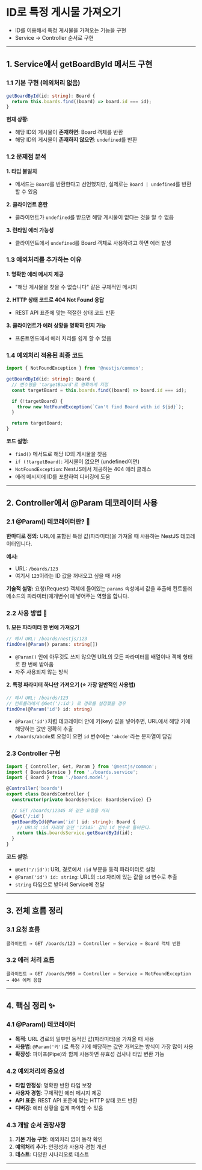 # ID로 특정 게시물 가져오기

- ID를 이용해서 특정 게시물을 가져오는 기능을 구현
- Service → Controller 순서로 구현

---

## 1. Service에서 getBoardById 메서드 구현

### 1.1 기본 구현 (예외처리 없음)

```ts
getBoardById(id: string): Board {
  return this.boards.find((board) => board.id === id);
}
```

**현재 상황:**

- 해당 ID의 게시물이 **존재하면**: Board 객체를 반환
- 해당 ID의 게시물이 **존재하지 않으면**: `undefined`를 반환

### 1.2 문제점 분석

**1. 타입 불일치**

- 메서드는 `Board`를 반환한다고 선언했지만, 실제로는 `Board | undefined`를 반환할 수 있음

**2. 클라이언트 혼란**

- 클라이언트가 `undefined`를 받으면 해당 게시물이 없다는 것을 알 수 없음

**3. 런타임 에러 가능성**

- 클라이언트에서 `undefined`를 Board 객체로 사용하려고 하면 에러 발생

### 1.3 예외처리를 추가하는 이유

**1. 명확한 에러 메시지 제공**

- "해당 게시물을 찾을 수 없습니다" 같은 구체적인 메시지

**2. HTTP 상태 코드로 404 Not Found 응답**

- REST API 표준에 맞는 적절한 상태 코드 반환

**3. 클라이언트가 에러 상황을 명확히 인지 가능**

- 프론트엔드에서 에러 처리를 쉽게 할 수 있음

### 1.4 예외처리 적용된 최종 코드

```ts
import { NotFoundException } from '@nestjs/common';

getBoardById(id: string): Board {
  // 변수명을 'targetBoard'로 명확하게 지정
  const targetBoard = this.boards.find((board) => board.id === id);

  if (!targetBoard) {
    throw new NotFoundException(`Can't find Board with id ${id}`);
  }

  return targetBoard;
}
```

**코드 설명:**

- `find()` 메서드로 해당 ID의 게시물을 찾음
- `if (!targetBoard)`: 게시물이 없으면 (undefined이면)
- `NotFoundException`: NestJS에서 제공하는 404 에러 클래스
- 에러 메시지에 ID를 포함하여 디버깅에 도움

---

## 2. Controller에서 @Param 데코레이터 사용

### 2.1 @Param() 데코레이터란? 🎯

**한마디로 정의:**
URL에 포함된 특정 값(파라미터)을 가져올 때 사용하는 NestJS 데코레이터입니다.

**예시:**

- URL: `/boards/123`
- 여기서 `123`이라는 ID 값을 꺼내오고 싶을 때 사용

**기술적 설명:**
요청(Request) 객체에 들어있는 `params` 속성에서 값을 추출해 컨트롤러 메소드의 파라미터(매개변수)에 넣어주는 역할을 합니다.

### 2.2 사용 방법 📝

**1. 모든 파라미터 한 번에 가져오기**

```ts
// 예시 URL: /boards/nestjs/123
findOne(@Param() params: string[])
```

- `@Param()` 안에 아무것도 쓰지 않으면 URL의 모든 파라미터를 배열이나 객체 형태로 한 번에 받아옴
- 자주 사용되지 않는 방식

**2. 특정 파라미터 하나만 가져오기 (⭐ 가장 일반적인 사용법)**

```ts
// 예시 URL: /boards/123
// 컨트롤러에서 @Get('/:id') 로 경로를 설정했을 경우
findOne(@Param('id') id: string)
```

- `@Param('id')`처럼 데코레이터 안에 키(key) 값을 넣어주면, URL에서 해당 키에 해당하는 값만 정확히 추출
- `/boards/abcde`로 요청이 오면 `id` 변수에는 `'abcde'`라는 문자열이 담김

### 2.3 Controller 구현

```ts
import { Controller, Get, Param } from '@nestjs/common';
import { BoardsService } from './boards.service';
import { Board } from './board.model';

@Controller('boards')
export class BoardsController {
  constructor(private boardsService: BoardsService) {}

  // GET /boards/12345 와 같은 요청을 처리
  @Get('/:id')
  getBoardById(@Param('id') id: string): Board {
    // URL의 :id 자리에 있던 '12345' 값이 id 변수로 들어온다.
    return this.boardsService.getBoardById(id);
  }
}
```

**코드 설명:**

- `@Get('/:id')`: URL 경로에서 `:id` 부분을 동적 파라미터로 설정
- `@Param('id') id: string`: URL의 `:id` 자리에 있는 값을 `id` 변수로 추출
- `string` 타입으로 받아서 Service에 전달

---

## 3. 전체 흐름 정리

### 3.1 요청 흐름

```
클라이언트 → GET /boards/123 → Controller → Service → Board 객체 반환
```

### 3.2 에러 처리 흐름

```
클라이언트 → GET /boards/999 → Controller → Service → NotFoundException → 404 에러 응답
```

---

## 4. 핵심 정리 ✨

### 4.1 @Param() 데코레이터

- **목적**: URL 경로의 일부인 동적인 값(파라미터)을 가져올 때 사용
- **사용법**: `@Param('키')`로 특정 키에 해당하는 값만 가져오는 방식이 가장 많이 사용
- **확장성**: 파이프(Pipe)와 함께 사용하면 유효성 검사나 타입 변환 가능

### 4.2 예외처리의 중요성

- **타입 안정성**: 명확한 반환 타입 보장
- **사용자 경험**: 구체적인 에러 메시지 제공
- **API 표준**: REST API 표준에 맞는 HTTP 상태 코드 반환
- **디버깅**: 에러 상황을 쉽게 파악할 수 있음

### 4.3 개발 순서 권장사항

1. **기본 기능 구현**: 예외처리 없이 동작 확인
2. **예외처리 추가**: 안정성과 사용자 경험 개선
3. **테스트**: 다양한 시나리오로 테스트

---
